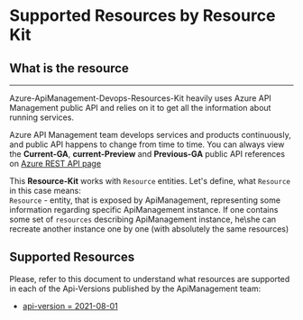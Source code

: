 # Supported Resources by Resource Kit

## What is the resource
---
Azure-ApiManagement-Devops-Resources-Kit heavily uses Azure API Management public API and relies on it to get all the information about running services.

Azure API Management team develops services and products continuously, and public API happens to change from time to time. You can always view the **Current-GA**, **current-Preview** and **Previous-GA** public API references on [Azure REST API page](https://docs.microsoft.com/en-us/rest/api/apimanagement/)

This **Resource-Kit** works with `Resource` entities. Let's define, what `Resource` in this case means:  
`Resource` - entity, that is exposed by ApiManagement, representing some information regarding specific ApiManagement instance. If one contains some set of `resources` describing ApiManagement instance, he\she can recreate another instance one by one (with absolutely the same resources)

## Supported Resources 
Please, refer to this document to understand what resources are supported in each of the Api-Versions published by the ApiManagement team:

- [api-version = 2021-08-01](./2021-08-01.md)